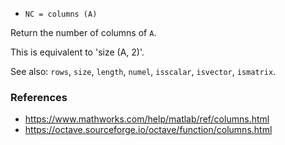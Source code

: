 - `NC = columns (A)`

Return the number of columns of `A`.

This is equivalent to 'size (A, 2)'.

See also: `rows`, `size`, `length`, `numel`, `isscalar`, `isvector`,
`ismatrix`.

### References

- https://www.mathworks.com/help/matlab/ref/columns.html
- https://octave.sourceforge.io/octave/function/columns.html
